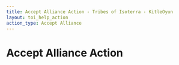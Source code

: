 ```yaml
---
title: Accept Alliance Action - Tribes of Isoterra - KitleOyun
layout: toi_help_action
action_type: Accept Alliance
---
```


<h1 class="h1">Accept Alliance Action</h1>
